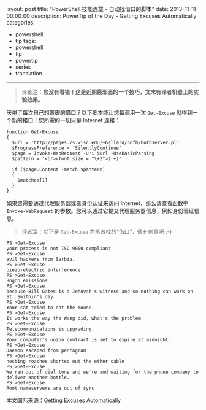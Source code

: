 ﻿layout: post
title: "PowerShell 技能连载 - 自动找借口的脚本"
date: 2013-11-11 00:00:00
description: PowerTip of the Day - Getting Excuses Automatically
categories:
- powershell
- tip
tags:
- powershell
- tip
- powertip
- series
- translation
---
> 译者注：**您没有看错！这是近期最邪恶的一个技巧，文末有译者机器上的实验效果。**

厌倦了每次自己想蹩脚的借口？以下脚本能让您每调用一次 `Get-Excuse` 就得到一个新的接口！您所需的一切只是 Internet 连接：

	function Get-Excuse
	{
	  $url = 'http://pages.cs.wisc.edu/~ballard/bofh/bofhserver.pl'
	  $ProgressPreference = 'SilentlyContinue'
	  $page = Invoke-WebRequest -Uri $url -UseBasicParsing
	  $pattern = '<br><font size = "\+2">(.+)'
	
	  if ($page.Content -match $pattern)
	  {
	    $matches[1]
	  }
	} 

如果您需要通过代理服务器或者身份认证来访问 Internet，那么请查看函数中 `Invoke-WebRequest` 的参数。您可以通过它提交代理服务器信息，例如身份验证信息。

> 译者注：以下是 `Get-Excuse` 为笔者找的“借口”，很有创意吧 ;-)

	PS >Get-Excuse
	your process is not ISO 9000 compliant
	PS >Get-Excuse
	evil hackers from Serbia.
	PS >Get-Excuse
	piezo-electric interference
	PS >Get-Excuse
	Bogon emissions
	PS >Get-Excuse
	because Bill Gates is a Jehovah's witness and so nothing can work on St. Swithin's day.
	PS >Get-Excuse
	Your cat tried to eat the mouse.
	PS >Get-Excuse
	It works the way the Wang did, what's the problem
	PS >Get-Excuse
	Telecommunications is upgrading.
	PS >Get-Excuse
	Your computer's union contract is set to expire at midnight.
	PS >Get-Excuse
	Daemon escaped from pentagram
	PS >Get-Excuse
	nesting roaches shorted out the ether cable
	PS >Get-Excuse
	We ran out of dial tone and we're and waiting for the phone company to deliver another bottle.
	PS >Get-Excuse
	Root nameservers are out of sync

<!--more-->
本文国际来源：[Getting Excuses Automatically](http://community.idera.com/powershell/powertips/b/tips/posts/getting-excuses-automatically)
